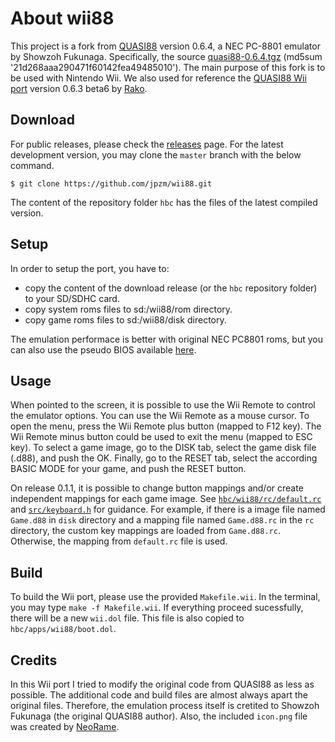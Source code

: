 # About wii88

This project is a fork from [QUASI88](https://www.eonet.ne.jp/~showtime/quasi88/) version 0.6.4, a NEC PC-8801 emulator by Showzoh Fukunaga.
Specifically, the source [quasi88-0.6.4.tgz](https://www.eonet.ne.jp/~showtime/quasi88/release/quasi88-0.6.4.tgz) (md5sum '21d268aaa290471f60142fea49485010').
The main purpose of this fork is to be used with Nintendo Wii.
We also used for reference the [QUASI88 Wii port](http://wiibrew.org/wiki/QUASI88) version 0.6.3 beta6 by [Rako](http://wiibrew.org/wiki/User:Rako).

## Download

For public releases, please check the [releases](https://github.com/jpzm/wii88/releases) page. For the latest development version, you may clone the `master` branch with the below command.
```
$ git clone https://github.com/jpzm/wii88.git
```
The content of the repository folder `hbc` has the files of the latest compiled version.

## Setup

In order to setup the port, you have to:
  + copy the content of the download release (or the `hbc` repository folder) to your SD/SDHC card.
  + copy system roms files to sd:/wii88/rom directory.
  + copy game roms files to sd:/wii88/disk directory.

The emulation performace is better with original NEC PC8801 roms, but you can also use the pseudo BIOS available [here](http://www.retropc.net/cisc/m88/download.html).

## Usage

When pointed to the screen, it is possible to use the Wii Remote to control the emulator options.
You can use the Wii Remote as a mouse cursor.
To open the menu, press the Wii Remote plus button (mapped to F12 key).
The Wii Remote minus button could be used to exit the menu (mapped to ESC key).
To select a game image, go to the DISK tab, select the game disk file (.d88), and push the OK.
Finally, go to the RESET tab, select the according BASIC MODE for your game, and push the RESET button.

On release 0.1.1, it is possible to change button mappings and/or create independent mappings for each game image.
See [`hbc/wii88/rc/default.rc`](https://github.com/jpzm/wii88/blob/master/hbc/wii88/rc/default.rc) and [`src/keyboard.h`](https://github.com/jpzm/wii88/blob/master/src/keyboard.h#L172) for guidance.
For example, if there is a image file named `Game.d88` in `disk` directory and a mapping file named `Game.d88.rc` in the `rc` directory, the custom key mappings are loaded from `Game.d88.rc`.
Otherwise, the mapping from `default.rc` file is used.

## Build

To build the Wii port, please use the provided `Makefile.wii`.
In the terminal, you may type `make -f Makefile.wii`.
If everything proceed sucessfully, there will be a new `wii.dol` file.
This file is also copied to `hbc/apps/wii88/boot.dol`.

## Credits

In this Wii port I tried to modify the original code from QUASI88 as less as possible. The additional code and build files are almost always apart the original files. Therefore, the emulation process itself is cretited to Showzoh Fukunaga (the original QUASI88 author). Also, the included `icon.png` file was created by [NeoRame](http://neorame.de/pre/).
